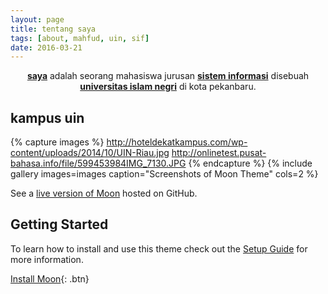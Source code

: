 ```yaml
---
layout: page
title: tentang saya
tags: [about, mahfud, uin, sif]
date: 2016-03-21
---
```

    
<center><a href="http://tarikhulmahfudz.github.io"><b>saya</b></a> adalah seorang mahasiswa jurusan <a href="http://sif.uin-suska.ac.id/"><b>sistem informasi</b></a> disebuah <a href="http://uin-suska.ac.id/"><b>universitas islam negri</b></a> di kota pekanbaru.</center>



## kampus uin

{% capture images %}
    http://hoteldekatkampus.com/wp-content/uploads/2014/10/UIN-Riau.jpg
    http://onlinetest.pusat-bahasa.info/file/599453984IMG_7130.JPG
{% endcapture %}
{% include gallery images=images caption="Screenshots of Moon Theme" cols=2 %}

See a [live version of Moon](http://taylantatli.github.io/Moon) hosted on GitHub.

## Getting Started

To learn how to install and use this theme check out the [Setup Guide](http://taylantatli.me/Moon/moon-theme/) for more information.
      
[Install Moon](https://github.com/TaylanTatli/Moon){: .btn}
